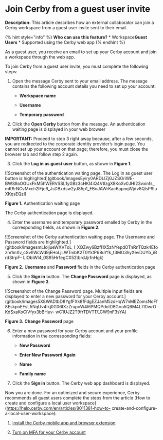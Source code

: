 # Join Cerby from a guest user invite

**Description:** This article describes how an external collaborator can join a Cerby workspace from a guest user invite sent to their email.

{% hint style="info" %} **Who can use this feature?** * Workspace**Guest
Users** * Supported using the Cerby web app {% endhint %}

As a guest user, you receive an email to set up your Cerby account and join a
workspace through the web app.

To join Cerby from a guest user invite, you must complete the following steps:

  1. Open the message Cerby sent to your email address. The message contains the following account details you need to set up your account:

     * **Workspace name**

     * **Username**

     * **Temporary password**

  2. Click the **Open Cerby** button from the message. An authentication waiting page is displayed in your web browser

**IMPORTANT:** Proceed to step 3 right away because, after a few seconds, you
are redirected to the corporate identity provider’s login page. You cannot set
up your account on that page; therefore, you must close the browser tab and
follow step 2 again.

  3. Click the **Log in as guest user** button, as shown in **Figure 1**.

![Screenshot of the authentication waiting page. The Log in as guest user
button is highlighted](gitbook/imagesEyiry0ARDLIZjGJZSGriWE-
BWS9aOGUxFkM5hWERVSSL1yGBz3cHKl4iQ4VtIzgX8KoXv0JHI23vxinfs_mK9rNCvMxch2IFjc6_JsDBxdsw2yJ85p1_FBoJAWrKac6apnqWjdv8QlsP9luXKqsEQzI)

**Figure 1.** Authentication waiting page

The Cerby authentication page is displayed.

  4. Enter the username and temporary password emailed by Cerby in the corresponding fields, as shown in **Figure 2**.

![Screenshot of the Cerby authentication waiting page. The Username and
Password fields are
highlighted.](gitbook/imagesmLIoljueWXVToL_I_XQZwy6BzfI1X5zNYepdOTnRnTQzk4Efozm1mXv_cSvIIWcWd9jEHoLjLWTmbK2T0YktP68uYfk_t3MO3hyXevDUYb_iBrd3trpF-
LiObiWl4_0S95Hr1egCX52tbrdJjrfnHgk)

**Figure 2.** **Username** and **Password** fields in the Cerby authentication
page

  5. Click the **Sign in** button. The **Change Password** page is displayed, as shown in **Figure 3**.

![Screenshot of the Change Password page. Multiple input fields are displayed
to enter a new password for your Cerby
account.](gitbook/images5X8WADtbD8YgfFXk8fFdgEZJanM5zdHqW7nMEZomsNoFf8EskpoEFsL5NqUv4ikj0G06IXzZrupoW4I6PMQPdotD8Goo5Q6M4L7IDwrOKdSxaKoCiVfyx3bBHuv-
wC1UJZ2T9frTDVT17_CW9nF3sYA)

**Figure 3.** **Change Password** page

  6. Enter a new password for your Cerby account and your profile information in the corresponding fields:

     * **New Password**

     * **Enter New Password Again**

     * **Name**

     * **Family name**

  7. Click the **Sign in** button. The Cerby web app dashboard is displayed.

Now you are done. For an optimized and secure experience, Cerby recommends all
guest users complete the steps from the article [How to create and configure a
local user workspace](https://help.cerby.com/en/articles/8011381-how-to-
create-and-configure-a-local-user-workspace):

  1. [Install the Cerby mobile app and browser extension](https://help.cerby.com/en/articles/8011381-how-to-create-and-configure-a-local-user-workspace#h_37549fc7b7)

  2. [Turn on MFA for your Cerby account](https://help.cerby.com/en/articles/8011381-how-to-create-and-configure-a-local-user-workspace#h_295eef3f10)

